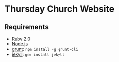 # Thursday Church Website

## Requirements

  * Ruby 2.0
  * [Node.js](http://nodejs.org)
  * [grunt](http://http://gruntjs.com/.org/): `npm install -g grunt-cli`
  * [jekyll](http://jekyllrb.com): `gem install jekyll`
